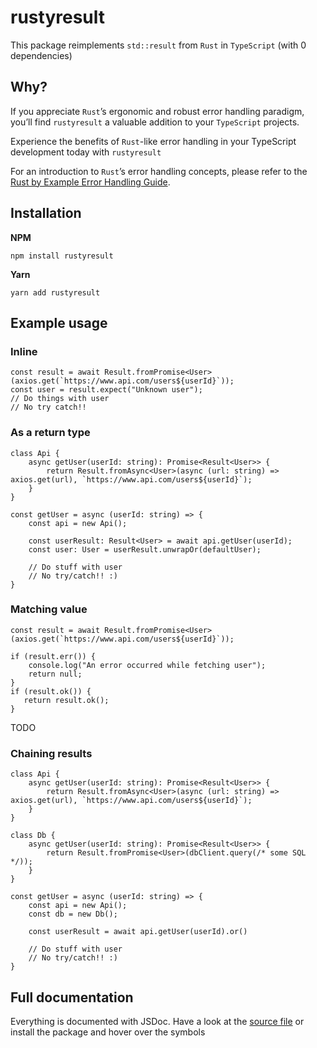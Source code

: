 # rustyresult

This package reimplements ``std::result`` from ``Rust`` in ``TypeScript`` (with 0 dependencies)

## Why?

If you appreciate ``Rust``’s ergonomic and robust error handling paradigm, you’ll find ``rustyresult`` a valuable addition to your ``TypeScript`` projects.

Experience the benefits of ``Rust``-like error handling in your TypeScript development today with ``rustyresult``

For an introduction to ``Rust``’s error handling concepts, please refer to the [Rust by Example Error Handling Guide](https://doc.rust-lang.org/rust-by-example/error.html).


## Installation

**NPM**

``npm install rustyresult``

**Yarn**

``yarn add rustyresult``

## Example usage

### Inline
```
const result = await Result.fromPromise<User>(axios.get(`https://www.api.com/users${userId}`));
const user = result.expect("Unknown user");
// Do things with user
// No try catch!!
```

### As a return type
```
class Api {
    async getUser(userId: string): Promise<Result<User>> {
        return Result.fromAsync<User>(async (url: string) => axios.get(url), `https://www.api.com/users${userId}`);
    }
}

const getUser = async (userId: string) => {
    const api = new Api();

    const userResult: Result<User> = await api.getUser(userId);
    const user: User = userResult.unwrapOr(defaultUser);

    // Do stuff with user
    // No try/catch!! :)
}
```

### Matching value

```
const result = await Result.fromPromise<User>(axios.get(`https://www.api.com/users${userId}`));

if (result.err()) {
    console.log("An error occurred while fetching user");
    return null;
}
if (result.ok()) {
   return result.ok(); 
}

```
TODO
### Chaining results

```
class Api {
    async getUser(userId: string): Promise<Result<User>> {
        return Result.fromAsync<User>(async (url: string) => axios.get(url), `https://www.api.com/users${userId}`);
    }
}

class Db {
    async getUser(userId: string): Promise<Result<User>> {
        return Result.fromPromise<User>(dbClient.query(/* some SQL */));
    }
}

const getUser = async (userId: string) => {
    const api = new Api();
    const db = new Db();

    const userResult = await api.getUser(userId).or()

    // Do stuff with user
    // No try/catch!! :)
}
```

## Full documentation

Everything is documented with JSDoc. Have a look at the [source file](./src/index.ts) or install the package and hover over the symbols

